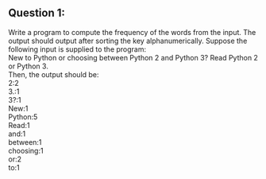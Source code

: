 Question 1:
---------------
Write a program to compute the frequency of the words from the input. The output should output after sorting the key alphanumerically. 
Suppose the following input is supplied to the program:  
New to Python or choosing between Python 2 and Python 3? Read Python 2 or Python 3.  
Then, the output should be:  
2:2  
3.:1  
3?:1  
New:1  
Python:5  
Read:1  
and:1  
between:1  
choosing:1  
or:2  
to:1  
